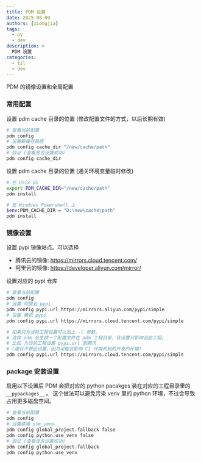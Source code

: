 ```yaml
---
title: PDM 设置
date: 2025-08-09
authors: [xiongjia]
tags:
  - py
  - dev
description: >
  PDM 设置
categories:
  - til
  - dev
---
```


PDM 的镜像设置和全局配置

<!-- more -->

### 常用配置

设置 pdm cache 目录的位置 (修改配置文件的方式，以后长期有效)

```bash
# 查看当前配置
pdm config
# 设置新缓存路径
pdm config cache_dir "/new/cache/path"
# 验证 (查看是否设置成功)
pdm config cache_dir
```

设置 pdm cache 目录的位置 (通关环境变量临时修改)
```bash
# 在 Unix OS
export PDM_CACHE_DIR="/new/cache/path"
pdm install

# 在 Windows Powershell 上
$env:PDM_CACHE_DIR = "D:\new\cache\path"
pdm install
```

### 镜像设置

设置 pypi 镜像站点。可以选择
- 腾讯云的镜像: https://mirrors.cloud.tencent.com/
- 阿里云的镜像: https://developer.aliyun.com/mirror/

设置对应的 pypi 仓库

```bash
# 查看当前配置
pdm config
# 设置 阿里云 pypi 
pdm config pypi.url https://mirrors.aliyun.com/pypi/simple
# 设置 腾讯 pypi 
pdm config pypi.url https://mirrors.cloud.tencent.com/pypi/simple

# 如果只为当前工程设置可以加上 -l 参数。
# 这样 pdm 会生成一个配置文件在 pdm 工程目录，该设置只影响当前工程。
# 比如 为当前工程设置 pypi.url 到腾讯
# (建议不做此设置，因为可能会影响 CI 环境和别的开发的环境)
pdm config pypi.url https://mirrors.cloud.tencent.com/pypi/simple
```

### package 安装设置

启用以下设置后 PDM 会把对应的 python pacakges 装在对应的工程目录里的 `__pypackages__` 。
这个做法可以避免污染 venv 里的 python 环境，不过会导致占用更多磁盘空间。

```bash
# 查看当前配置
pdm config
# 设置禁用 use_venv 
pdm config global_project.fallback false
pdm config python.use_venv false
# 验证 (查看是否设置成功)
pdm config global_project.fallback
pdm config python.use_venv
```


